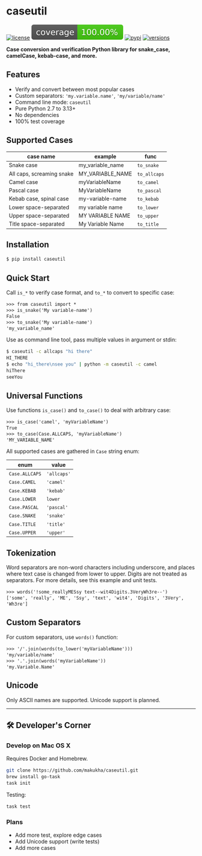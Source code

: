# caseutil
[![license](https://img.shields.io/github/license/makukha/caseutil.svg)](https://github.com/makukha/caseutil/blob/main/LICENSE)
[![Coverage Status](https://raw.githubusercontent.com/makukha/caseutil/0.5.0/docs/img/coverage-badge.svg)](https://github.com/makukha/caseutil)
[![pypi](https://img.shields.io/pypi/v/caseutil.svg)](https://pypi.python.org/pypi/caseutil)
[![versions](https://img.shields.io/pypi/pyversions/caseutil.svg)](https://pypi.org/project/caseutil)

**Case conversion and verification Python library for snake_case, camelCase, kebab-case, and more.**


## Features

* Verify and convert between most popular cases
* Custom separators: `'my.variable.name'`, `'my/variable/name'`
* Command line mode: `caseutil`
* Pure Python 2.7 to 3.13+
* No dependencies
* 100% test coverage


## Supported Cases

| case name                 | example          | func         |
|---------------------------|------------------|--------------|
| Snake case                | my_variable_name | `to_snake`   |
| All caps, screaming snake | MY_VARIABLE_NAME | `to_allcaps` |
| Camel case                | myVariableName   | `to_camel`   |
| Pascal case               | MyVariableName   | `to_pascal`  |
| Kebab case, spinal case   | my-variable-name | `to_kebab`   |
| Lower space-separated     | my variable name | `to_lower`   |
| Upper space-separated     | MY VARIABLE NAME | `to_upper`   |
| Title space-separated     | My Variable Name | `to_title`   |


## Installation

```bash
$ pip install caseutil
```

## Quick Start

Call `is_*` to verify case format, and `to_*` to convert to specific case:

```doctest
>>> from caseutil import *
>>> is_snake('My variable-name')
False
>>> to_snake('My variable-name')
'my_variable_name'
```

Use as command line tool, pass multiple values in argument or stdin:

```bash
$ caseutil -c allcaps "hi there"
HI_THERE
$ echo "hi_there\nsee you" | python -m caseutil -c camel
hiThere
seeYou
```


## Universal Functions

Use functions `is_case()` and `to_case()` to deal with arbitrary case:
```doctest
>>> is_case('camel', 'myVariableName')
True
>>> to_case(Case.ALLCAPS, 'myVariableName')
'MY_VARIABLE_NAME'
```

All supported cases are gathered in `Case` string enum:

| enum           | value       |
|----------------|-------------|
| `Case.ALLCAPS` | `'allcaps'` |
| `Case.CAMEL`   | `'camel'`   |
| `Case.KEBAB`   | `'kebab'`   |
| `Case.LOWER`   | `lower`     |
| `Case.PASCAL`  | `'pascal'`  |
| `Case.SNAKE`   | `'snake'`   |
| `Case.TITLE`   | `'title'`   |
| `Case.UPPER`   | `'upper'`   |


## Tokenization

Word separators are non-word characters including underscore, and places where text case is changed from lower to upper. Digits are not treated as separators. For more details, see this example and unit tests.

```doctest
>>> words('!some_reallyMESsy text--wit4Digits.3VeryWh3re--')
['some', 'really', 'ME', 'Ssy', 'text', 'wit4', 'Digits', '3Very', 'Wh3re']
```

## Custom Separators

For custom separators, use `words()` function:
```doctest
>>> '/'.join(words(to_lower('myVariableName')))
'my/variable/name'
>>> '.'.join(words('myVariableName'))
'my.Variable.Name'
```


## Unicode

Only ASCII names are supported. Unicode support is planned.


---


## 🛠 Developer's Corner

### Develop on Mac OS X

Requires Docker and Homebrew.

```bash
git clone https://github.com/makukha/caseutil.git
brew install go-task
task init
```

Testing:

```bash
task test
```

### Plans

* Add more test, explore edge cases
* Add Unicode support (write tests)
* Add more cases
